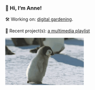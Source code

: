 ### 👋 Hi, I’m Anne!

🛠️ Working on: <a href="https://www.technologyreview.com/2020/09/03/1007716/digital-gardens-let-you-cultivate-your-own-little-bit-of-the-internet/" target="_blank" rel="noreferrer">digital gardening</a>.

🌱 Recent project(s): <a href="https://fibanneacci.github.io/multimedia-playlist/" target="_blank" rel="noreferrer">a multimedia playlist</a>

<img src="https://github.com/fibanneacci/fibanneacci/blob/master/giphy.gif" width="250" height="150" />


<!--**fibanneacci/fibanneacci** is a ✨ _special_ ✨ repository because its `README.md` (this file) appears on your GitHub profile.

Here are some ideas to get you started:

- 🔭 I’m currently working on ...
- 🌱 I’m currently learning ...
- 👯 I’m looking to collaborate on ...
- 🤔 I’m looking for help with ...
- 💬 Ask me about ...
- 📫 How to reach me: ...
- 😄 Pronouns: ...
- ⚡ Fun fact: ...
-->
